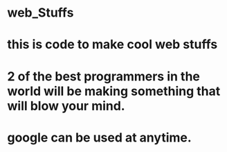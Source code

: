 # web_Stuffs

# this is code to make cool web stuffs

#  2 of the best programmers in the world will be making something that will blow your mind.

#  google can be used at anytime.


